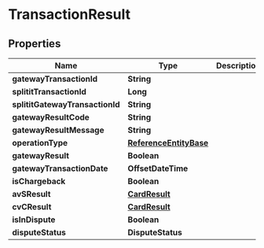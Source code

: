 

# TransactionResult


## Properties

| Name | Type | Description | Notes |
|------------ | ------------- | ------------- | -------------|
|**gatewayTransactionId** | **String** |  |  [optional] |
|**splititTransactionId** | **Long** |  |  |
|**splititGatewayTransactionId** | **String** |  |  [optional] |
|**gatewayResultCode** | **String** |  |  [optional] |
|**gatewayResultMessage** | **String** |  |  [optional] |
|**operationType** | [**ReferenceEntityBase**](ReferenceEntityBase.md) |  |  [optional] |
|**gatewayResult** | **Boolean** |  |  |
|**gatewayTransactionDate** | **OffsetDateTime** |  |  |
|**isChargeback** | **Boolean** |  |  |
|**avSResult** | [**CardResult**](CardResult.md) |  |  [optional] |
|**cvCResult** | [**CardResult**](CardResult.md) |  |  [optional] |
|**isInDispute** | **Boolean** |  |  [optional] |
|**disputeStatus** | **DisputeStatus** |  |  [optional] |



